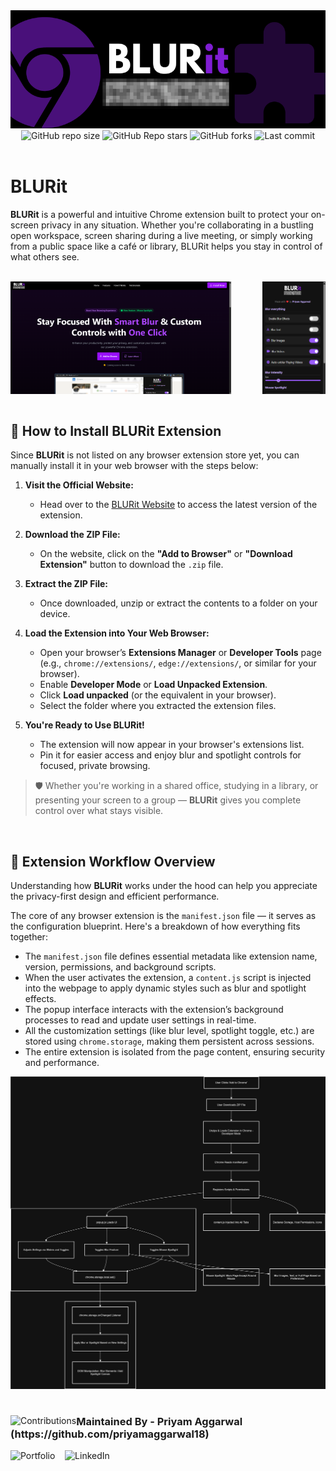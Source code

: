 <div align="center">
  <img src="./readmeimages/banner.png" alt="banner" />
</div>
<div align="center">
    <img alt="GitHub repo size" src="https://img.shields.io/github/repo-size/priyamaggarwal18/BlurIt?style=for-the-badge&color=purple">
    <img alt="GitHub Repo stars" src="https://img.shields.io/github/stars/priyamaggarwal18/BlurIt?style=for-the-badge&color=purple" />
    <img alt="GitHub forks" src="https://img.shields.io/github/forks/priyamaggarwal18/BlurIt?style=for-the-badge&color=purple" />
    <img alt="Last commit" src="https://img.shields.io/github/last-commit/priyamaggarwal18/BlurIt?style=for-the-badge&color=purple">
</div>

<br>

# BLURit

**BLURit** is a powerful and intuitive Chrome extension built to protect your on-screen privacy in any situation. Whether you're collaborating in a bustling open workspace, screen sharing during a live meeting, or simply working from a public space like a café or library, BLURit helps you stay in control of what others see.

<br>

<div style="display: flex;">
  <img src="./readmeimages/landingpage.png"  style="width: 70%; margin-right: 10%;" />
  <img src="./readmeimages/extension.png" style="width: 20%;" />
</div>

<br>

## 🧩 How to Install BLURit Extension

Since **BLURit** is not listed on any browser extension store yet, you can manually install it in your web browser with the steps below:

1. **Visit the Official Website:**
   - Head over to the [BLURit Website](https://blurit.vercel.app/) to access the latest version of the extension.

2. **Download the ZIP File:**
   - On the website, click on the **"Add to Browser"** or **"Download Extension"** button to download the `.zip` file.

3. **Extract the ZIP File:**
   - Once downloaded, unzip or extract the contents to a folder on your device.

4. **Load the Extension into Your Web Browser:**
   - Open your browser’s **Extensions Manager** or **Developer Tools** page (e.g., `chrome://extensions/`, `edge://extensions/`, or similar for your browser).
   - Enable **Developer Mode** or **Load Unpacked Extension**.
   - Click **Load unpacked** (or the equivalent in your browser).
   - Select the folder where you extracted the extension files.

5. **You're Ready to Use BLURit!**
   - The extension will now appear in your browser's extensions list.
   - Pin it for easier access and enjoy blur and spotlight controls for focused, private browsing.

> 🛡️ Whether you're working in a shared office, studying in a library, or presenting your screen to a group — **BLURit** gives you complete control over what stays visible.


<br>

## 🔧 Extension Workflow Overview

Understanding how **BLURit** works under the hood can help you appreciate the privacy-first design and efficient performance.

The core of any browser extension is the `manifest.json` file — it serves as the configuration blueprint. Here's a breakdown of how everything fits together:

- The `manifest.json` file defines essential metadata like extension name, version, permissions, and background scripts.
- When the user activates the extension, a `content.js` script is injected into the webpage to apply dynamic styles such as blur and spotlight effects.
- The popup interface interacts with the extension’s background processes to read and update user settings in real-time.
- All the customization settings (like blur level, spotlight toggle, etc.) are stored using `chrome.storage`, making them persistent across sessions.
- The entire extension is isolated from the page content, ensuring security and performance.

<div align="center">
  <img src="./readmeimages/workflow.svg" alt="BLURit Extension Workflow" />
</div>

# 
<div>
  <img src="https://contrib.rocks/image?repo=priyamaggarwal18/Game_Hub1" alt="Contributions" align="left">
  <h3 align="left">Maintained By - Priyam Aggarwal (https://github.com/priyamaggarwal18)</h3>
    <a href="https://itspriyam.vercel.app" target="_blank" style="text-decoration: none;">
    <img src="https://img.shields.io/badge/Portfolio-%23000000.svg?style=for-the-badge&logo=web&logoColor=white" alt="Portfolio">
  </a>&nbsp&nbsp;
  <a href="https://www.linkedin.com/in/priyamaggarwal" target="_blank" style="text-decoration: none;">
  <img src="https://img.shields.io/badge/LinkedIn-%230077B5.svg?style=for-the-badge&logo=linkedin&logoColor=white" alt="LinkedIn">
</a>&nbsp&nbsp;
</div>
